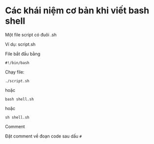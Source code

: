 # Các khái niệm cơ bản khi viết bash shell

Một file script có đuôi .sh

Ví dụ: script.sh

File bắt đầu bằng

    #!/bin/bash

Chạy file:

    ./script.sh

hoặc

    bash shell.sh

hoặc

    sh shell.sh

Comment

Đặt comment về đoạn code sau dấu `#` 